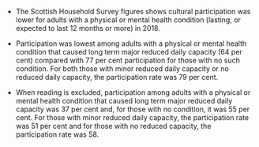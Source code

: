 * The Scottish Household Survey figures shows cultural participation was lower for adults with a physical or mental health condition (lasting, or expected to last 12 months or more) in 2018. 

* Participation was lowest among adults with a physical or mental health condition that caused long term major reduced daily capacity (64 per cent) compared with 77 per cent participation for those with no such condition. For both those with minor reduced daily capacity or no reduced daily capacity, the participation rate was 79 per cent.
 
* When reading is excluded, participation among adults with a physical or mental health condition that caused long term major reduced daily capacity was 37 per cent and, for those with no condition, it was 55 per cent. For those with minor reduced daily capacity, the participation rate was 51 per cent and for those with no reduced capacity, the participation rate was 58.  
